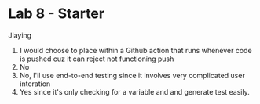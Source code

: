 # Lab 8 - Starter
Jiaying

1. I would choose to place within a Github action that runs whenever code is pushed cuz it can reject not functioning push
2. No 
3. No, I'll use end-to-end testing since it involves very complicated user interation
4. Yes since it's only checking for a variable and and generate test easily.
